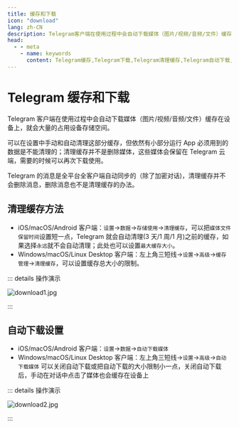 ```yaml
---
title: 缓存和下载
icon: "download"
lang: zh-CN
description: Telegram客户端在使用过程中会自动下载媒体（图片/视频/音频/文件）缓存在设备上，就会大量的占用设备存储空间。本文介绍了如何清理Telegram缓存，以及Telegram自动下载的有关设置。访问TGwiki - Telegram知识库，了解更多Telegram使用技巧。
head:
  - - meta
    - name: keywords
      content: Telegram缓存,Telegram下载,Telegram清理缓存,Telegram自动下载,Telegram存储空间,Telegram解除占用,TG缓存,TG下载,TG清理缓存,TG自动下载,TG存储空间,TG解除占用,电报缓存,电报下载,电报清理缓存,电报自动下载,电报存储空间,电报解除占用,Telegram设置,TGwiki,Telegram知识库
---
```


# Telegram 缓存和下载

Telegram 客户端在使用过程中会自动下载媒体（图片/视频/音频/文件）缓存在设备上，就会大量的占用设备存储空间。

可以在设置中手动和自动清理这部分缓存，但依然有小部分运行 App 必须用到的数据是不能清理的；清理缓存并不是删除媒体，这些媒体会保留在 Telegram 云端，需要的时候可以再次下载使用。

Telegram 的消息是全平台全客户端自动同步的（除了加密对话)，清理缓存并不会删除消息，删除消息也不是清理缓存的办法。

## 清理缓存方法

- iOS/macOS/Android 客户端：`设置`->`数据`->`存储使用`->`清理缓存`，可以把`媒体文件保留时间`设置短一点，Telegram 就会自动清理(3 天/1 周/1 月)之前的缓存，如果选择`永远`就不会自动清理；此处也可以设置`最大缓存大小`。
- Windows/macOS/Linux Desktop 客户端：左上角三短线->`设置`->`高级`->`缓存管理`->`清理缓存`，可以设置缓存总大小的限制。

::: details 操作演示

![download1.jpg](https://s2.loli.net/2024/01/27/2UBaeRHik7W5bYd.jpg)

:::

## 自动下载设置

- iOS/macOS/Android 客户端：`设置`->`数据`->`自动下载媒体`
- Windows/macOS/Linux Desktop 客户端：左上角三短线->`设置`->`高级`->`自动下载媒体`
  可以关闭自动下载或把自动下载的大小限制小一点，关闭自动下载后，手动在对话中点击了媒体也会缓存在设备上

::: details 操作演示

![download2.jpg](https://s2.loli.net/2024/01/27/ZP4dGgTQ6e2aYyL.jpg)

:::
